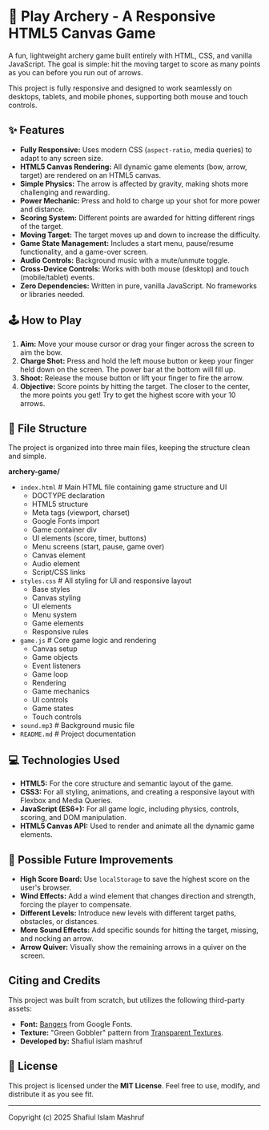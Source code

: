 # 🏹 Play Archery - A Responsive HTML5 Canvas Game


A fun, lightweight archery game built entirely with HTML, CSS, and vanilla JavaScript. The goal is simple: hit the moving target to score as many points as you can before you run out of arrows.

This project is fully responsive and designed to work seamlessly on desktops, tablets, and mobile phones, supporting both mouse and touch controls.

## ✨ Features

* **Fully Responsive:** Uses modern CSS (`aspect-ratio`, media queries) to adapt to any screen size.
* **HTML5 Canvas Rendering:** All dynamic game elements (bow, arrow, target) are rendered on an HTML5 canvas.
* **Simple Physics:** The arrow is affected by gravity, making shots more challenging and rewarding.
* **Power Mechanic:** Press and hold to charge up your shot for more power and distance.
* **Scoring System:** Different points are awarded for hitting different rings of the target.
* **Moving Target:** The target moves up and down to increase the difficulty.
* **Game State Management:** Includes a start menu, pause/resume functionality, and a game-over screen.
* **Audio Controls:** Background music with a mute/unmute toggle.
* **Cross-Device Controls:** Works with both mouse (desktop) and touch (mobile/tablet) events.
* **Zero Dependencies:** Written in pure, vanilla JavaScript. No frameworks or libraries needed.

## 🕹️ How to Play

1.  **Aim:** Move your mouse cursor or drag your finger across the screen to aim the bow.
2.  **Charge Shot:** Press and hold the left mouse button or keep your finger held down on the screen. The power bar at the bottom will fill up.
3.  **Shoot:** Release the mouse button or lift your finger to fire the arrow.
4.  **Objective:** Score points by hitting the target. The closer to the center, the more points you get! Try to get the highest score with your 10 arrows.




## 📂 File Structure

The project is organized into three main files, keeping the structure clean and simple.

**archery-game/**
* `index.html` # Main HTML file containing game structure and UI
    * DOCTYPE declaration
    * HTML5 structure
    * Meta tags (viewport, charset)
    * Google Fonts import
    * Game container div
    * UI elements (score, timer, buttons)
    * Menu screens (start, pause, game over)
    * Canvas element
    * Audio element
    * Script/CSS links
* `styles.css` # All styling for UI and responsive layout
    * Base styles
    * Canvas styling
    * UI elements
    * Menu system
    * Game elements
    * Responsive rules
* `game.js` # Core game logic and rendering
    * Canvas setup
    * Game objects
    * Event listeners
    * Game loop
    * Rendering
    * Game mechanics
    * UI controls
    * Game states
    * Touch controls
* `sound.mp3` # Background music file
* `README.md` # Project documentation

## 💻 Technologies Used

* **HTML5:** For the core structure and semantic layout of the game.
* **CSS3:** For all styling, animations, and creating a responsive layout with Flexbox and Media Queries.
* **JavaScript (ES6+):** For all game logic, including physics, controls, scoring, and DOM manipulation.
* **HTML5 Canvas API:** Used to render and animate all the dynamic game elements.

## 🔮 Possible Future Improvements

* **High Score Board:** Use `localStorage` to save the highest score on the user's browser.
* **Wind Effects:** Add a wind element that changes direction and strength, forcing the player to compensate.
* **Different Levels:** Introduce new levels with different target paths, obstacles, or distances.
* **More Sound Effects:** Add specific sounds for hitting the target, missing, and nocking an arrow.
* **Arrow Quiver:** Visually show the remaining arrows in a quiver on the screen.

## Citing and Credits

This project was built from scratch, but utilizes the following third-party assets:

* **Font:** [Bangers](https://fonts.google.com/specimen/Bangers) from Google Fonts.
* **Texture:** "Green Gobbler" pattern from [Transparent Textures](https://www.transparenttextures.com/).
* **Developed by:** Shafiul islam mashruf 

## 📜 License

This project is licensed under the **MIT License**. Feel free to use, modify, and distribute it as you see fit.

---
Copyright (c) 2025 Shafiul Islam Mashruf
